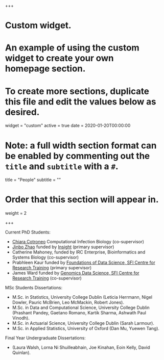 +++
# Custom widget.
# An example of using the custom widget to create your own homepage section.
# To create more sections, duplicate this file and edit the values below as desired.
widget = "custom"
active = true
date = 2020-01-20T00:00:00

# Note: a full width section format can be enabled by commenting out the `title` and `subtitle` with a `#`.
title = "People"
subtitle = ""

# Order that this section will appear in.
weight = 2

+++

Current PhD Students:

- [Chiara Cotroneo](https://selenocysteine.github.io/) Computational Infection Biology (co-supervisor) 
- [Jinbo Zhao](https://www.insight-centre.org/users/jinbo-zhao) funded by [Insight](https://www.insight-centre.org/) (primary supervisor)
- Catherine Mahoney, funded by IRC Enterprise, Bioinformatics and Systems Biology (co-supervisor)
- Prabhleen Kaur funded by [Foundations of Data Science, SFI Centre for Research Training](https://www.data-science.ie/) (primary supervisor)
- James Ward funded by [Genomics Data Science, SFI Centre for Research Training](https://genomicsdatascience.ie/) (co-supervisor)

MSc Students Dissertations:

- M.Sc. in Statistics, University College Dublin (Leticia Herrmann, Nigel Dowler, Pauric McBrien, Leo McMackin, Robert Jones).
- M.Sc. in Data and Computational Science, University College Dublin (Prashant Pandey, Gaetano Romano, Kartik Sharma, Ashwath Paul Vinodh).
- M.Sc. in Actuarial Science, University College Dublin (Sarah Larmour).
- M.Sc. in Applied Statistics, University of Oxford (Dan Mu, Yuewen Tang).

Final Year Undergraduate Dissertations:

- (Laura Walsh, Lorna Ni Shuilleabhain, Joe Kinahan, Eoin Kelly, David Quinlan).
